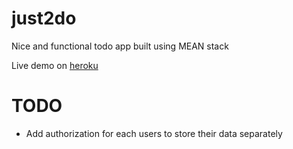 # just2do
Nice and functional todo app built using MEAN stack
  
Live demo on [heroku](http://node-todo-example.herokuapp.com/ "http://node-todo-example.herokuapp.com/")

TODO
========
* Add authorization for each users to store their data separately